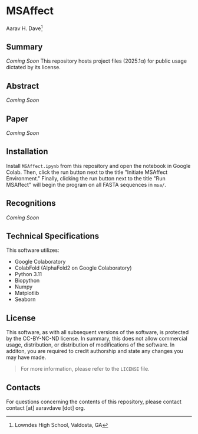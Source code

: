 # MSAffect

Aarav H. Dave[^1]

## Summary
*Coming Soon* This repository hosts project files (2025.1α) for public usage dictated by its license.

## Abstract
*Coming Soon*

## Paper
*Coming Soon*

## Installation
Install `MSAffect.ipynb` from this repository and open the notebook in Google Colab. Then, click the run button next to the title "Initiate MSAffect Environment." Finally, clicking the run button next to the title "Run MSAffect" will begin the program on all FASTA sequences in `msa/`.

## Recognitions
*Coming Soon*

## Technical Specifications
This software utilizes:
- Google Colaboratory
- ColabFold (AlphaFold2 on Google Colaboratory)
- Python 3.11
- Biopython
- Numpy
- Matplotlib
- Seaborn

## License
This software, as with all subsequent versions of the software, is protected by the CC-BY-NC-ND license. In summary, this does not allow commercial usage, distribution, or distribution of modifications of the software. In additon, you are required to credit authorship and state any changes you may have made.
> For more information, please refer to the `LICENSE` file.

## Contacts
For questions concerning the contents of this repository, please contact contact [at] aaravdave [dot] org.

[^1]: Lowndes High School, Valdosta, GA
